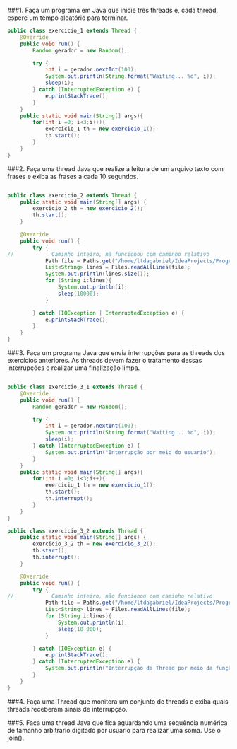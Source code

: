###1. Faça um programa em Java que inicie três threads e, cada thread, espere um tempo aleatório para terminar.
```java
public class exercicio_1 extends Thread {
    @Override
    public void run() {
        Random gerador = new Random();

        try {
            int i = gerador.nextInt(100);
            System.out.println(String.format("Waiting... %d", i));
            sleep(i);
        } catch (InterruptedException e) {
            e.printStackTrace();
        }
    }
    public static void main(String[] args){
        for(int i =0; i<3;i++){
            exercicio_1 th = new exercicio_1();
            th.start();
        }
    }
}
```
###2. Faça uma thread Java que realize a leitura de um arquivo texto com frases e exiba as frases a cada 10 segundos.
```java

public class exercicio_2 extends Thread {
    public static void main(String[] args) {
        exercicio_2 th = new exercicio_2();
        th.start();
    }

    @Override
    public void run() {
        try {
//            Caminho inteiro, nã funcionou com caminho relativo
            Path file = Paths.get("/home/ltdagabriel/IdeaProjects/Programacao_concorrente/src/lista2/frases.txt");
            List<String> lines = Files.readAllLines(file);
            System.out.println(lines.size());
            for (String i:lines){
                System.out.println(i);
                sleep(10000);
            }

        } catch (IOException | InterruptedException e) {
            e.printStackTrace();
        }
    }
}
```
###3. Faça um programa Java que envia interrupções para as threads dos exercícios anteriores. As threads devem fazer o tratamento dessas interrupções e realizar uma finalização limpa.
```java

public class exercicio_3_1 extends Thread {
    @Override
    public void run() {
        Random gerador = new Random();

        try {
            int i = gerador.nextInt(100);
            System.out.println(String.format("Waiting... %d", i));
            sleep(i);
        } catch (InterruptedException e) {
            System.out.println("Interrupção por meio do usuario");
        }
    }
    public static void main(String[] args){
        for(int i =0; i<3;i++){
            exercicio_1 th = new exercicio_1();
            th.start();
            th.interrupt();
        }
    }
}

public class exercicio_3_2 extends Thread {
    public static void main(String[] args) {
        exercicio_3_2 th = new exercicio_3_2();
        th.start();
        th.interrupt();
    }

    @Override
    public void run() {
        try {
//            Caminho inteiro, não funcionou com caminho relativo
            Path file = Paths.get("/home/ltdagabriel/IdeaProjects/Programacao_concorrente/src/lista2/frases.txt");
            List<String> lines = Files.readAllLines(file);
            for (String i:lines){
                System.out.println(i);
                sleep(10_000);
            }

        } catch (IOException e) {
            e.printStackTrace();
        } catch (InterruptedException e) {
            System.out.println("Interrupção da Thread por meio da função principal.");
        }
    }
}

```
###4. Faça uma Thread que monitora um conjunto de threads e exiba quais threads receberam sinais de interrupção.

###5. Faça uma thread Java que fica aguardando uma sequência numérica de tamanho arbitrário digitado por usuário para realizar uma soma. Use o join().